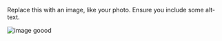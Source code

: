 Replace this with an image, like your photo. Ensure you include some alt-text.

![image](https://user-images.githubusercontent.com/83391137/117253561-9d4e5680-ae47-11eb-8300-32aff266cde3.png)
goood
